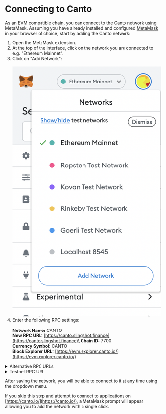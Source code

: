 # Connecting to Canto

As an EVM compatible chain, you can connect to the Canto network using MetaMask. Assuming you have already installed and configured [MetaMask](https://metamask.io/) in your browser of choice, start by adding the Canto network:

1. Open the MetaMask extension.
2. At the top of the interface, click on the network you are connected to e.g. "Ethereum Mainnet".
3. Click on "Add Network":\
   \
   <img src="../.gitbook/assets/Screenshot 2022-08-05 at 17.55.05.png" alt="" data-size="original">
4. Enter the following RPC settings:\
   \
   **Network Name:** CANTO\
   **New RPC URL:** [https://canto.slingshot.finance](https://canto.slingshot.finance)\
   **Chain ID:** 7700\
   **Currency Symbol:** CANTO\
   **Block Explorer URL:** [https://evm.explorer.canto.io/](https://evm.explorer.canto.io/)

<details>

<summary>Alternative RPC URLs</summary>

**Network Name:** CANTO\
**New RPC URL:** [https://canto.neobase.one](https://canto.neobase.one)\
**Chain ID:** 7700\
**Currency Symbol:** CANTO\
**Block Explorer URL:** [https://evm.explorer.canto.io/](https://evm.explorer.canto.io/)\
\
**Network Name:** CANTO\
**New RPC URL:** [https://canto.evm.chandrastation.com](https://canto.evm.chandrastation.com)\
**Chain ID:** 7700\
**Currency Symbol:** CANTO\
**Block Explorer URL:** [https://evm.explorer.canto.io/](https://evm.explorer.canto.io/)\
\
**Network Name:** CANTO\
**New RPC URL:** [https://jsonrpc.canto.nodestake.top/](https://jsonrpc.canto.nodestake.top/)\
**Chain ID:** 7700\
**Currency Symbol:** CANTO\
**Block Explorer URL:** [https://explorer.nodestake.top/canto](https://explorer.nodestake.top/canto)

</details>

<details>

<summary>Testnet RPC URL</summary>

**Network Name:** CANTO Testnet\
**New RPC URL:** [https://eth.plexnode.wtf/](https://eth.plexnode.wtf/)  ****  \
**Chain ID:** 740\
**Currency Symbol:** CANTO\
**Block Explorer URL:** [https://testnet-explorer.canto.neobase.one/](https://testnet-explorer.canto.neobase.one/)

_For more information about the Canto testnet, see_ [_EVM Development_](broken-reference)_._

</details>

After saving the network, you will be able to connect to it at any time using the dropdown menu.

If you skip this step and attempt to connect to applications on [https://canto.io/](https://canto.io/), a MetaMask prompt will appear allowing you to add the network with a single click.
